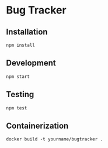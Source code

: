 # Bug Tracker

## Installation

`npm install`

## Development

`npm start`

## Testing

`npm test`

## Containerization

`docker build -t yourname/bugtracker .`
